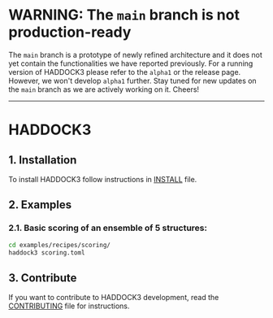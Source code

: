 # WARNING: The `main` branch is not production-ready

The `main` branch is a prototype of newly refined architecture and it
does not yet contain the functionalities we have reported previously.
For a running version of HADDOCK3 please refer to the `alpha1` or the
release page. However, we won't develop `alpha1` further. Stay tuned for
new updates on the `main` branch as we are actively working on it.
Cheers!

* * *

# HADDOCK3

## 1. Installation

To install HADDOCK3 follow instructions in [INSTALL](INSTALL.md) file.

## 2. Examples

### 2.1. Basic scoring of an ensemble of 5 structures:

```bash
cd examples/recipes/scoring/
haddock3 scoring.toml
```

## 3. Contribute

If you want to contribute to HADDOCK3 development, read the
[CONTRIBUTING](CONTRIBUTING.md) file for instructions.
